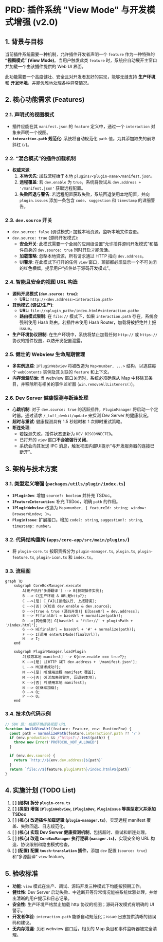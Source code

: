 # PRD: 插件系统 "View Mode" 与开发模式增强 (v2.0)

## 1. 背景与目标

当前插件系统需要一种机制，允许插件开发者声明一个 `feature` 作为一种特殊的 **“视图模式” (View Mode)**。当用户触发此类 `feature` 时，系统应自动展开主窗口并加载一个由该插件提供的 Web UI 界面。

此功能需要一个高度健壮、安全且对开发者友好的实现，能够无缝支持 **生产环境** 和 **开发环境**，并能优雅地处理各种异常情况。

## 2. 核心功能需求 (Features)

### 2.1. 声明式的视图模式

- 插件应能在其 `manifest.json` 的 `feature` 定义中，通过一个 `interaction` 对象来声明一个视图。
- **`interaction.path` 规范化**: 系统将自动规范化 `path` 值，为其添加缺失的前导斜杠 (`/`)。

### 2.2. “混合模式”的插件加载机制

- **权威来源**:
  1.  **本地优先**: 加载流程始于本地 `plugins/<plugin-name>/manifest.json`。
  2.  **远程覆盖**: 若 `dev.enable` 为 `true`，系统将尝试从 `dev.address + '/manifest.json'` 获取远程配置。
  3.  **失败回退与警告**: 若远程配置获取失败，系统回退使用本地配置，并向 `plugin.issues` 添加一条包含 `code`、`suggestion` 和 `timestamp` 的详细警告。

### 2.3. `dev.source` 开关

- `dev.source: false` (调试模式): 加载本地资源，监听本地文件变更。
- `dev.source: true` (源码开发模式):
    - **安全开关**: 此模式需要一个全局的应用级设置“允许插件源码开发模式”和插件自身的 `dev.source: true` 同时开启才能激活。
    - **加载策略**: 忽略本地资源，所有请求通过 HTTP 指向 `dev.address`。
    - **UI警示**: 在此模式下打开的任何 `view` 窗口，顶部都必须显示一个不可关闭的红色横幅，提示用户“插件处于源码开发模式”。

### 2.4. 智能且安全的视图 URL 构造

- **源码开发模式 (`dev.source: true`)**:
  - **URL**: `http://<dev.address><interaction.path>`
- **其他模式 (调试/生产)**:
  - **URL**: `file://<plugin_path>/index.html#<interaction.path>`
  - **路由模式限制**: 在 `file://` 模式下，如果 `interaction.path` 存在，系统会强制使用 Hash 路由。若插件未使用 Hash Router，加载将被拒绝并上报 issue。
- **生产环境协议限制**: 在生产环境中，系统将禁止加载任何 `http://` 或 `https://` 协议的插件视图，以防开发配置泄露。

### 2.5. 健壮的 Webview 生命周期管理

- **多实例追踪**: `IPluginWebview` 将被改造为 `Map<number, ...>` 结构，以追踪每个 `webContents` 实例及其关联的 `feature` 和上下文。
- **内存泄漏防治**: 当 webview 窗口关闭时，系统必须确保从 Map 中移除其条目，并移除所有相关的事件监听器 (`win.removeAllListeners()`)。

### 2.6. Dev Server 健康探测与断连处理

- **心跳机制**: 对于 `dev.source: true` 的活跃插件，`PluginManager` 将启动一个定时器，通过请求 `/_tuff_devkit/update` 来探测 Dev Server 的健康状况。
- **超时与重试**: 健康探测具有 1.5 秒超时和 1 次即时重试策略。
- **断连处理**:
  - 若探测失败，插件状态更新为 `DEV_DISCONNECTED`。
  - 已打开的 `view` 窗口**不会被强行关闭**。
  - 系统会向其发送 IPC 消息，触发视图内部UI提示“与开发服务器的连接已断开”。

## 3. 架构与技术方案

### 3.1. 类型定义增强 (`packages/utils/plugin/index.ts`)

- **`IPluginDev`**: 增加 `source?: boolean` 并补充 TSDoc。
- **`IFeatureInteraction`**: 补充 TSDoc，明确 `path` 的作用。
- **`IPluginWebview`**: 改造为 `Map<number, { featureId: string; window: BrowserWindow; }>`。
- **`PluginIssue`**: 扩展接口，增加 `code?: string`, `suggestion?: string`, `timestamp: number`。

### 3.2. 代码结构重构 (`apps/core-app/src/main/plugins/`)

- 将 `plugin-core.ts` 按职责拆分为 `plugin-manager.ts`, `plugin.ts`, `plugin-feature.ts`, `plugin-icon.ts` 和 `index.ts`。

### 3.3. 流程图

```mermaid
graph TD
    subgraph CoreBoxManager.execute
        A[用户执行'多源翻译'] --> B{获取插件实例};
        B --> C{生产环境 & URL是http?};
        C -->|是| C_FAIL[拒绝执行, 上报错误];
        C -->|否| D{检查 dev.enable & dev.source};
        D -->|true & true (源码开发)| E[baseUrl = dev.address];
        E --> F[finalUrl = baseUrl + normalize(path)];
        D -->|其他情况| G[baseUrl = 'file://' + pluginPath + '/index.html'];
        G --> H[finalUrl = baseUrl + '#' + normalize(path)];
        F --> I[调用 enterUIMode(finalUrl)];
        H --> I;
    end

    subgraph PluginManager.loadPlugin
        J[读取本地 manifest] --> K{dev.enable === true?};
        K -->|是| L[HTTP GET dev.address + '/manifest.json'];
        L --> M{请求成功?};
        M -->|是| N[使用远程 manifest 覆盖];
        M -->|否| O[添加失败警告, 回退到本地];
        K -->|否| P[使用本地 manifest];
        N --> Q[继续加载];
        O --> Q;
        P --> Q;
    end
```

### 3.4. 技术伪代码示例

```ts
// SDK 层: 根据环境拼装视图 URL
function buildViewUrl(feature: Feature, env: RuntimeEnv) {
  const path = normalizePath(feature.interaction?.path ?? '/')
  if (env.production && /^https?:/.test(path)) {
    throw new Error('PROTOCOL_NOT_ALLOWED')
  }

  if (env.dev.source) {
    return `http://${env.dev.address}${path}`
  }
  return `file://${feature.pluginPath}/index.html#${path}`
}
```

## 4. 实施计划 (TODO List)

1.  **[ ] (结构) 拆分 `plugin-core.ts`**
2.  **[ ] (类型) 增强 `IPluginWebview`, `IPluginDev`, `PluginIssue` 等类型定义并添加 TSDoc**
3.  **[ ] (核心) 改造插件加载逻辑 (`plugin-manager.ts`)**，实现远程 manifest 覆盖、失败回退、日志规范化。
4.  **[ ] (核心) 实现 Dev Server 健康探测机制**，包括超时、重试和断连处理。
5.  **[ ] (核心) 改造 `CoreBoxManager` 执行逻辑 (`manager.ts`)**，实现安全的 URL 构造、协议限制和路由模式检查。
6.  **[ ] (配置) 配置 `touch-translation` 插件**，添加 `dev` 配置 (`source: true`) 和“多源翻译” `view` feature。

## 5. 验收标准

- **功能**: `view` 模式在生产、调试、源码开发三种模式下均能按预期工作。
- **健壮性**: Dev Server 启动失败、中途断开等异常情况能被系统优雅处理，并给出清晰的用户提示和日志记录。
- **安全性**: 生产环境严格禁止加载 http 协议的视图；源码开发模式有明确的 UI 警示。
- **开发者体验**: `interaction.path` 能够自动规范化；issue 日志提供清晰的错误码和建议。
- **无内存泄漏**: 关闭 webview 窗口后，相关的 Map 条目和事件监听器被完全清理。
